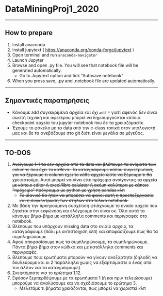 # DataMiningProj1_2020
------

## How to prepare

1. Install anaconda
2. Install jupytext ( https://anaconda.org/conda-forge/jupytext )
3. Open terminal and run `anaconda-navigator`
4. Launch Jupyter
5. Browse and open .py file. You will see that notebook file will be generated automatically.
    - Go to Jupytext option and tick "Autosave notebook"
6. When you press save, .py and .notebook file are updated automatically.

------

## Σημαντικές παρατηρήσεις

- Κάνουμε add συγκεκριμένα αρχεία και όχι `add *` γιατί αφενός δεν είναι σωστή τεχνική και αφετέρου μπορεί να δημιουργούνται κάποια checkpoint αρχεία του jupyter notebook που δε τα χρειαζόμαστε.
- Έχουμε το φάκελο με τα data από την e-class τοπικά στον υπολογιστή μας και δε τα ανεβάζουμε στο git διότι είναι μεγάλα σε μέγεθος.

------

## TO-DOS

1. ~~Ανοίγουμε 1-1 τα csv αρχεία από τα data και βλέπουμε τα ονόματα των columns που έχει το καθένα. Τα καταγράφουμε κάπου συγκετρωτικά, για να ξέρουμε τι column έχει το κάθε αρχείο ώστε να ξέρουμε τι θα χρειαστούμε. Αυτό μπορεί να γίνει είτε πρόχειρα ανοίγοντας τα αρχεία με κάποιο editor ή excel/libre calulator ή ακόμη καλύτερα με κάποιο "πρόχειρο" πρόγραμμα με python με χρήση pandas κλπ~~
    - ~~Το ιδανικό θα ήταν να μπορέσει να φανεί αυτή η προεπεξεργασία και η συγκέντρωση των στηλών στο τελικό notebook.~~
1. Με βάση την προηγούμενη συσχέτιση φτιάχνουμε το ενιαίο αρχείο που ζητείται στην εκφώνηση και ελέγχουμε ότι είναι οκ. Όλα αυτά τα κάνουμε βήμα-βήμα με κατάλληλα comments και περιγραφές στο notebook.
1. Βλέπουμε που υπάρχουν missing data στο ενιαίο αρχείο, τα καταγράφουμε (πάλι με αντιστοίχιση κλπ) και αποφασίζουμε πως θα τα συμπληρώσουμε.
1. Αφού αποφασίσουμε πως τα συμπληρώνουμε, τα συμπληρώνουμε. Πάντα βήμα-βήμα στον κώδικα και με κατάλληλα comments και περιγραφές.
1. Βλέπουμε ποια ερωτήματα μπορούν να γίνουν ανεξάρτητα (δηλαδή να δουλεύουμε και οι 2 παράλληλα χωρίς να εξαρτιόμαστε ο ένας από τον άλλον και τα καταγράφουμε).
1. Σκεφτόμαστε για το ερώτημα 1.12.
1. Εφόσον ξεμπερδέψουμε με τα ερωτήματα 1 (ή και πριν τελειώσουμε) μπορούμε να αναλύσουμε και να σχεδιάσουμε το ερώτημα 3.
    - Μελετάμε τι βήματα χρειάζονται, πως μπορεί να χωριστεί κλπ